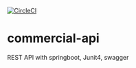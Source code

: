 [![CircleCI](https://circleci.com/gh/mahdizaabi/commercial-api/tree/main.svg?style=svg)](https://circleci.com/gh/mahdizaabi/commercial-api/tree/main)
# commercial-api
REST API with springboot, Junit4, swagger
